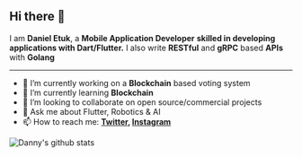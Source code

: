 ## Hi there 👋

I am **Daniel Etuk**, a **Mobile Application Developer** **skilled in developing applications with Dart/Flutter.** I also write **RESTful** and **gRPC** based **APIs** with **Golang** 

---

- 🔭 I’m currently working on a **Blockchain** based voting system
- 🌱 I’m currently learning **Blockchain**
- 👯 I’m looking to collaborate on open source/commercial projects
- 💬 Ask me about Flutter, Robotics & AI
- 📫 How to reach me:
  **[Twitter](https://twitter.com/0xdanny), [Instagram](https://instagram.com/danny.leo12)**

![Danny's github stats](https://github-readme-stats.vercel.app/api?username=0xdanny&show_icons=true&hide_border=true&theme=dark)
